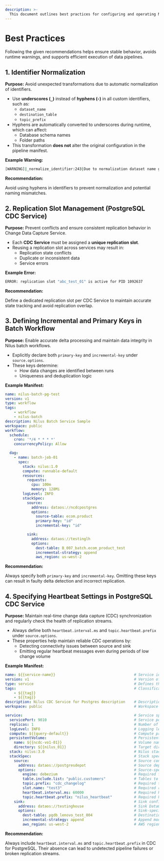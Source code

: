 ```yaml
---
description: >-
  This document outlines best practices for configuring and operating Nilus within the DataOS platform.
---
```


# Best Practices

Following the given recommendations helps ensure stable behavior, avoids runtime warnings, and supports efficient execution of data pipelines.



## 1. Identifier Normalization

**Purpose:** Avoid unexpected transformations due to automatic normalization of identifiers.

* Use **underscores (`_`)** instead of **hyphens (-)** in all custom identifiers, such as:
    * `dataset_name`
    * `destination_table`
    * `topic_prefix`
* Hyphens are automatically converted to underscores during runtime, which can affect:
    * Database schema names
    * Folder paths
* This transformation **does not** alter the original configuration in the pipeline manifest.

**Example Warning:**

```bash
[WARNING]|_normalize_identifier:243|Due to normalization dataset name got changed from 'A-test-01' to 'a_test_01'...
```

**Recommendation:**

Avoid using hyphens in identifiers to prevent normalization and potential naming mismatches.



## 2. Replication Slot Management (PostgreSQL CDC Service)

**Purpose:** Prevent conflicts and ensure consistent replication behavior in Change Data Capture Service.

* Each **CDC Service** must be assigned a **unique replication slot**.
* Reusing a replication slot across services may result in:
    * Replication state conflicts
    * Duplicate or inconsistent data
    * Service errors

**Example Error:**

```bash
ERROR: replication slot "abc_test_01" is active for PID 1092637
```

**Recommendation:**

Define a dedicated replication slot per CDC Service to maintain accurate state tracking and avoid replication overlap.



## 3. Defining Incremental and Primary Keys in Batch Workflow

**Purpose:** Enable accurate delta processing and maintain data integrity in Nilus batch workflows.

* Explicitly declare both `primary-key` and `incremental-key` under `source.options`.
* These keys determine:
    * How data changes are identified between runs
    * Uniqueness and deduplication logic

**Example Manifest:**

```yaml
name: nilus-batch-pg-test
version: v1
type: workflow
tags:
    - workflow
    - nilus-batch
description: Nilus Batch Service Sample
workspace: public
workflow:
  schedule:
    cron: '*/4 * * * *'
    concurrencyPolicy: Allow

  dag:
    - name: batch-job-01
      spec:
        stack: nilus:1.0
        compute: runnable-default
        resources:
          requests:
            cpu: 100m
            memory: 128Mi
        logLevel: INFO
        stackSpec:
          source:
            address: dataos://ncdcpostgres
            options:
              source-table: ecom.product
              primary-key: "id"
              incremental-key: "id"

          sink:
            address: dataos://testinglh
            options:
              dest-table: B_007_batch.ecom_product_test
              incremental-strategy: append
              aws_region: us-west-2
```

**Recommendation:**

Always specify both `primary-key` and `incremental-key`. Omitting these keys can result in faulty delta detection and incorrect replication.



## 4. Specifying Heartbeat Settings in PostgreSQL CDC Service

**Purpose:** Maintain real-time change data capture (CDC) synchronization and regularly check the health of replication streams.

* Always define both `heartbeat.interval.ms` and `topic.heartbeat.prefix` under `source.options`.
* These properties help maintain reliable CDC operations by:
    * Detecting connectivity issues between source and sink
    * Emitting regular heartbeat messages even during periods of low change volume

**Example Manifest:**

```yaml
name: ${{service-name}}                                    # Service identifier
version: v1                                                # Version of the service
type: service                                              # Defines the resource type
tags:                                                      # Classification tags
    - ${{tag}}                                              
    - ${{tag}}                                              
description: Nilus CDC Service for Postgres description    # Description of the service
workspace: public                                          # Workspace where the service is deployed

service:                                                   # Service specification block
  servicePort: 9010                                        # Service port
  replicas: 1                                              # Number of replicas
  logLevel: INFO                                           # Logging level
  compute: ${{query-default}}                              # Compute profile
  persistentVolume:                                        # Persistent volume configuration
    name: ${{ncdc-vo1-01}}                                 # Volume name (multiple options commented)
    directory: ${{nilus_01}}                               # Target directory within the volume
  stack: nilus:3.0                                         # Nilus stack version
  stackSpec:                                               # Stack specification
    source:                                                # Source configuration block
      address: dataos://postgresdepot                      # Source depot address/UDL
      options:                                             # Source-specific options
        engine: debezium                                   # Required for CDC; not used for batch ingestion
        table.include.list: "public.customers"             # Tables to include from source
        topic.prefix: "cdc_changelog"                      # Required topic prefix, can be customized 
        slot.name: "test3"                                 # Required replication slot name, must be unique  
        heartbeat.interval.ms: 60000                       # Required heartbeat interval (ms)
        topic.heartbeat.prefix: "nilus_heartbeat"          # Required heartbeat topic prefix
    sink:                                                  # Sink configuration block
      address: dataos://testinghouse                       # Sink DataOS Lakehouse address
      options:                                             # Sink-specific options
        dest-table: pgdb_lenovo_test_004                   # Destination table name in sink
        incremental-strategy: append                       # Append mode for CDC write strategy
        aws_region: us-west-2                              # AWS region for S3-backed DataOS Lakehouse
```

**Recommendation:**

Always include `heartbeat.interval.ms` and `topic.heartbeat.prefix` in CDC for PostgreSQL. Their absence can lead to undetected pipeline failures or broken replication streams.